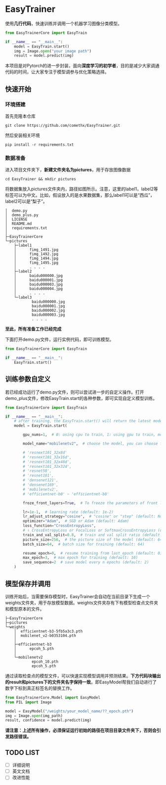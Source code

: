 # EasyTrainer
使用**几行代码**，快速训练并调用一个机器学习图像分类模型。

```python
from EasyTrainerCore import EasyTrain

if __name__ == "__main__":
    model = EasyTrain.start()
    img = Image.open("your image path")
    result = model.predict(img)
```

本项目是对Pytorch的进一步封装，面向**深度学习的初学者**，目的是减少大家调通代码的时间，让大家专注于模型调参与优化策略选择。

## 快速开始

### 环境搭建

首先克隆本仓库

```
git clone https://github.com/comethx/EasyTrainer.git
```

然后安装相关环境

```
pip install -r requirements.txt
```

### 数据准备

进入项目文件夹下，**新建文件夹名为pictures**，用于存放图像数据

```shell
cd EasyTrainer && mkdir pictures
```

将数据集放入pictures文件夹内，路径如图所示。注意，这里的label1，label2等标签可以为中文。比如，假设放入的是水果数据集，那么label1可以是“西瓜”，label2可以是“梨子”。

```
│  demo.py
│  demo_plus.py
│  LICENSE
│  README.md
│  requirements.txt
│
├─EasyTrainerCore
└─pictures
    ├─label1
    │      fimg_1491.jpg
    │      fimg_1492.jpg
    │      fimg_1494.jpg
    │      fimg_1495.jpg
    │	   . . . .
    ├─label2
    │      baidu000000.jpg
    │      baidu000001.jpg
    │      baidu000003.jpg
    │      baidu000004.jpg
    │	   . . . .
    └─label3
            baidu000000.jpg
            baidu000001.jpg
            baidu000002.jpg
            baidu000003.jpg
 			. . . .
```

**至此，所有准备工作已经完成**

下面打开demo.py文件，运行实例代码，即可训练模型。

```python
from EasyTrainerCore import EasyTrain

if __name__ == "__main__":
    EasyTrain.start()
```

## 训练参数自定义

若已经成功运行了demo.py文件，则可以尝试进一步的自定义操作。打开demo_plus文件，修改EasyTrain.start的各种参数，即可实现自定义模型训练。

```python
from EasyTrainerCore import EasyTrain

if __name__ == "__main__":
    # after training, the EasyTrain.start() will return the latest model
    model = EasyTrain.start(

        gpu_nums=1,  # 0: using cpu to train, 1: using gpu to train, more than 1: using multi-gpu to train (default: 0)

        model_name="mobilenetv2",  # choose the model, you can choose from the list (default: efficientnet-b3)

        # 'resnext101_32x8d'
        # 'resnext101_32x16d',
        # 'resnext101_32x48d',
        # 'resnext101_32x32d',
        # 'resnet50',
        # 'resnet101',
        # 'densenet121',
        # 'densenet169',
        # 'mobilenetv2',
        # 'efficientnet-b0' ~ 'efficientnet-b8'

        froze_front_layers=True,  # To freeze the parameters of front layers (default: False)

        lr=1e-1,  # learning rate (default: 1e-2)
        lr_adjust_strategy="cosine",  # "cosine" or "step" (default: None)
        optimizer="Adam",  # SGD or Adam (default: Adam)
        loss_function="CrossEntropyLoss",
        # ↑ CrossEntropyLoss or FocalLoss or SoftmaxCrossEntropyLoss (default: CrossEntropyLoss)
        train_and_val_split=0.8,  # train and val split ratio (default: 0.8)
        picture_size=256,  # the picture size of the model (default: 64)
        batch_size=64,  # batch size for training (default: 64)

        resume_epoch=0,  # resume training from last_epoch (default: 0)
        max_epoch=3,  # max epoch for training (default: 10)
        save_sequence=2  # save model every n epochs (default: 2)
    )

```

## 模型保存并调用

训练开始后，当需要保存模型时，EasyTrainer会自动在当前目录下生成一个weights文件夹，用于存放模型数据。weights文件夹存有下有模型检查点文件夹和模型原本的文件。

```
├─EasyTrainerCore
├─pictures
└─weights
    │  efficientnet-b3-5fb5a3c3.pth
    │  mobilenet_v2-b0353104.pth
    │
    ├─efficientnet-b3
    │      epcoh_5.pth
    │
    └─mobilenetv2
            epcoh_10.pth
            epcoh_5.pth
```

通过读取检查点的模型文件，可以快速实现模型调用并预测结果。**下方代码块输出的result和pictures下的文件夹名字保持一致**。即EasyModel帮我们自动进行了数字下标到真正标签名的替换工作。

```python
from EasyTrainerCore.Model import EasyModel
from PIL import Image

model = EasyModel("/weights/your_model_name/??_epoch.pth")
img = Image.open(img_path)
result, confidence = model.predict(img)
```

**请注意：上述所有操作，必须保证运行初始的路径在项目目录文件夹下，否则会引发路径错误。**

## TODO LIST

- [ ] 详细说明
- [ ] 英文文档
- [ ] 改进性能
